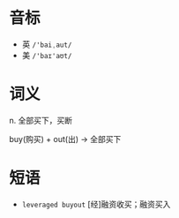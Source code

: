 # 音标

- 英 `/'baiˌaut/`
- 美 `/'baɪ'aʊt/`

# 词义

n. 全部买下，买断




buy(购买) + out(出) → 全部买下

# 短语

- `leveraged buyout` [经]融资收买；融资买入

